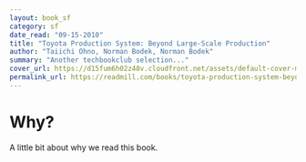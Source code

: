 ```yaml
---
layout: book_sf
category: sf
date_read: "09-15-2010"
title: "Toyota Production System: Beyond Large-Scale Production"
author: "Taiichi Ohno, Norman Bodek, Norman Bodek"
summary: "Another techbookclub selection..."
cover_url: https://d15fum6h02z48v.cloudfront.net/assets/default-cover-medium-783d4f50bcee0684bace309dd29c7929.png
permalink_url: https://readmill.com/books/toyota-production-system-beyond-large-scale-production
---
```


# Why?
A little bit about why we read this book.

